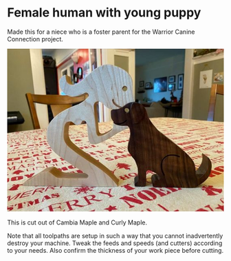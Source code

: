 # Female human with young puppy

Made this for a niece who is a foster parent for the Warrior Canine Connection project.

![European Beech Wood](Example_Cut_1.jpg)

This is cut out of Cambia Maple and Curly Maple.

Note that all toolpaths are setup in such a way that you cannot inadvertently destroy your machine.  Tweak the feeds and speeds (and cutters) according to your needs.  Also confirm the thickness of your work piece before cutting.
